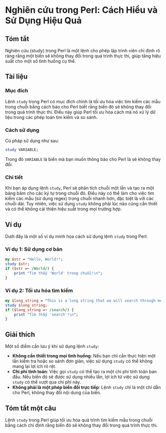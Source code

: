 <!--
Meta Description: # Nghiên cứu trong Perl: Cách Hiểu và Sử Dụng Hiệu Quả ## Tóm tắt Nghiên cứu (study) trong Perl là một lệnh cho phép lập trình viên chỉ định rõ ràng r...
Meta Keywords: trong, study, perl, dụng, một
-->

# Nghiên cứu trong Perl: Cách Hiểu và Sử Dụng Hiệu Quả

## Tóm tắt
Nghiên cứu (study) trong Perl là một lệnh cho phép lập trình viên chỉ định rõ ràng rằng một biến sẽ không thay đổi trong quá trình thực thi, giúp tăng hiệu suất cho một số tình huống cụ thể.

## Tài liệu
### Mục đích
Lệnh `study` trong Perl có mục đích chính là tối ưu hóa việc tìm kiếm các mẫu trong chuỗi bằng cách báo cho Perl biết rằng biến đó sẽ không thay đổi trong quá trình thực thi. Điều này giúp Perl tối ưu hóa cách mà nó xử lý dữ liệu trong các phép toán tìm kiếm và so sánh.

### Cách sử dụng
Cú pháp sử dụng như sau:
```perl
study VARIABLE;
```
Trong đó `VARIABLE` là biến mà bạn muốn thông báo cho Perl là sẽ không thay đổi.

### Chi tiết
Khi bạn áp dụng lệnh `study`, Perl sẽ phân tích chuỗi một lần và tạo ra một bảng băm cho các ký tự trong chuỗi đó. Điều này có thể làm cho việc tìm kiếm các mẫu (sử dụng regex) trong chuỗi nhanh hơn, đặc biệt là với các chuỗi dài. Tuy nhiên, việc sử dụng `study` không phải lúc nào cũng cần thiết và có thể không cải thiện hiệu suất trong mọi trường hợp.

## Ví dụ
Dưới đây là một số ví dụ minh họa cách sử dụng lệnh `study` trong Perl:

### Ví dụ 1: Sử dụng cơ bản
```perl
my $str = "Hello, World!";
study $str;
if ($str =~ /World/) {
    print "Tìm thấy 'World' trong chuỗi!\n";
}
```

### Ví dụ 2: Tối ưu hóa tìm kiếm
```perl
my $long_string = "This is a long string that we will search through multiple times.";
study $long_string;
if ($long_string =~ /search/) {
    print "Tìm thấy 'search'!\n";
}
```

## Giải thích
Một số điểm cần lưu ý khi sử dụng lệnh `study`:

- **Không cần thiết trong mọi tình huống**: Nếu bạn chỉ cần thực hiện một lần kiểm tra hoặc so sánh đơn giản, việc sử dụng `study` có thể không mang lại lợi ích rõ rệt.
- **Chi phí tính toán**: Việc gọi `study` có thể tạo ra một chi phí tính toán ban đầu. Nếu biến đó sẽ được sử dụng nhiều lần, lợi ích từ việc sử dụng `study` có thể vượt qua chi phí này.
- **Không phải là một phép biến đổi trực tiếp**: Lệnh `study` chỉ là một chỉ dẫn cho Perl, không thay đổi nội dung của biến.

## Tóm tắt một câu
Lệnh `study` trong Perl giúp tối ưu hóa quá trình tìm kiếm mẫu trong chuỗi bằng cách chỉ định rằng biến đó sẽ không thay đổi trong quá trình thực thi.